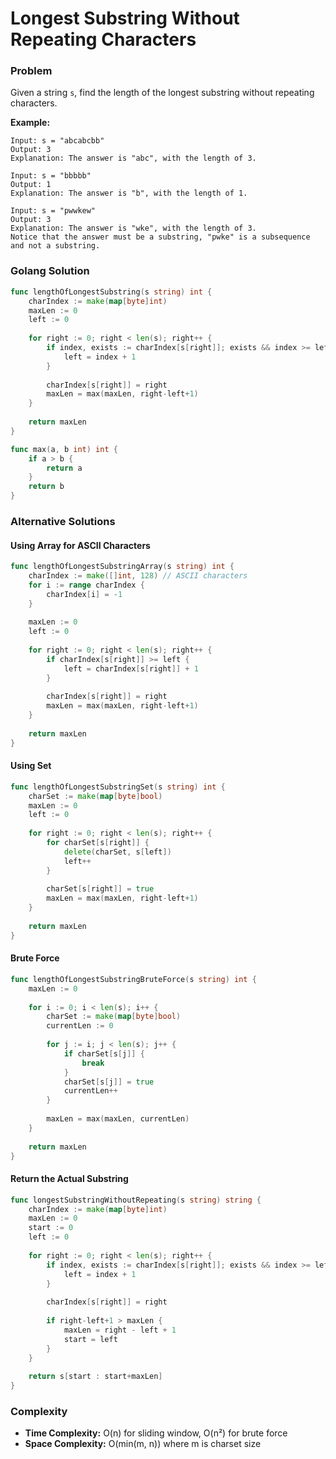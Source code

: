 # Longest Substring Without Repeating Characters

### Problem
Given a string `s`, find the length of the longest substring without repeating characters.

**Example:**
```
Input: s = "abcabcbb"
Output: 3
Explanation: The answer is "abc", with the length of 3.

Input: s = "bbbbb"
Output: 1
Explanation: The answer is "b", with the length of 1.

Input: s = "pwwkew"
Output: 3
Explanation: The answer is "wke", with the length of 3.
Notice that the answer must be a substring, "pwke" is a subsequence and not a substring.
```

### Golang Solution

```go
func lengthOfLongestSubstring(s string) int {
    charIndex := make(map[byte]int)
    maxLen := 0
    left := 0
    
    for right := 0; right < len(s); right++ {
        if index, exists := charIndex[s[right]]; exists && index >= left {
            left = index + 1
        }
        
        charIndex[s[right]] = right
        maxLen = max(maxLen, right-left+1)
    }
    
    return maxLen
}

func max(a, b int) int {
    if a > b {
        return a
    }
    return b
}
```

### Alternative Solutions

#### **Using Array for ASCII Characters**
```go
func lengthOfLongestSubstringArray(s string) int {
    charIndex := make([]int, 128) // ASCII characters
    for i := range charIndex {
        charIndex[i] = -1
    }
    
    maxLen := 0
    left := 0
    
    for right := 0; right < len(s); right++ {
        if charIndex[s[right]] >= left {
            left = charIndex[s[right]] + 1
        }
        
        charIndex[s[right]] = right
        maxLen = max(maxLen, right-left+1)
    }
    
    return maxLen
}
```

#### **Using Set**
```go
func lengthOfLongestSubstringSet(s string) int {
    charSet := make(map[byte]bool)
    maxLen := 0
    left := 0
    
    for right := 0; right < len(s); right++ {
        for charSet[s[right]] {
            delete(charSet, s[left])
            left++
        }
        
        charSet[s[right]] = true
        maxLen = max(maxLen, right-left+1)
    }
    
    return maxLen
}
```

#### **Brute Force**
```go
func lengthOfLongestSubstringBruteForce(s string) int {
    maxLen := 0
    
    for i := 0; i < len(s); i++ {
        charSet := make(map[byte]bool)
        currentLen := 0
        
        for j := i; j < len(s); j++ {
            if charSet[s[j]] {
                break
            }
            charSet[s[j]] = true
            currentLen++
        }
        
        maxLen = max(maxLen, currentLen)
    }
    
    return maxLen
}
```

#### **Return the Actual Substring**
```go
func longestSubstringWithoutRepeating(s string) string {
    charIndex := make(map[byte]int)
    maxLen := 0
    start := 0
    left := 0
    
    for right := 0; right < len(s); right++ {
        if index, exists := charIndex[s[right]]; exists && index >= left {
            left = index + 1
        }
        
        charIndex[s[right]] = right
        
        if right-left+1 > maxLen {
            maxLen = right - left + 1
            start = left
        }
    }
    
    return s[start : start+maxLen]
}
```

### Complexity
- **Time Complexity:** O(n) for sliding window, O(n²) for brute force
- **Space Complexity:** O(min(m, n)) where m is charset size
